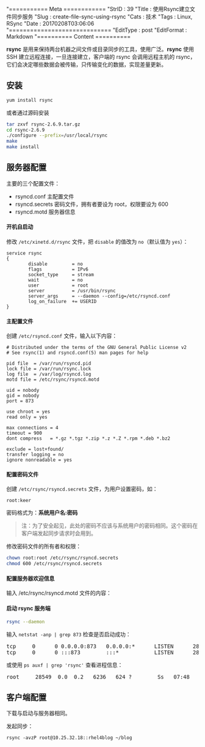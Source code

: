 "=========== Meta ============
"StrID : 39
"Title : 使用Rsync建立文件同步服务
"Slug  : create-file-sync-using-rsync
"Cats  : 技术
"Tags  : Linux, RSync
"Date  : 20170208T03:06:06
"=============================
"EditType   : post
"EditFormat : Markdown
"========== Content ==========
 
**rsync** 是用来保持两台机器之间文件或目录同步的工具，使用广泛。**rsync** 使用 SSH 建立远程连接，一旦连接建立，客户端的 rsync 会调用远程主机的 rsync，它们会决定哪些数据会被传输，只传输变化的数据，实现差量更新。

<!--more-->

## 安装

```sh
yum install rsync
```

或者通过源码安装

```sh
tar zxvf rsync-2.6.9.tar.gz
cd rsync-2.6.9
./configure --prefix=/usr/local/rsync
make
make install
```

## 服务器配置

主要的三个配置文件：

- rsyncd.conf 主配置文件
- rsyncd.secrets 密码文件，拥有者要设为 root，权限要设为 600
- rsyncd.motd 服务器信息

#### 开机自启动

修改 `/etc/xinetd.d/rsync` 文件，把 `disable` 的值改为 `no`（默认值为 `yes`）：

```
service rsync
{
        disable         = no
        flags           = IPv6
        socket_type     = stream
        wait            = no
        user            = root
        server          = /usr/bin/rsync
        server_args     = --daemon --config=/etc/rsyncd.conf
        log_on_failure  += USERID
}
```

#### 主配置文件

创建 `/etc/rsyncd.conf` 文件，输入以下内容：

```
# Distributed under the terms of the GNU General Public License v2
# See rsync(1) and rsyncd.conf(5) man pages for help

pid file  = /var/run/rsyncd.pid
lock file = /var/run/rsync.lock
log file  = /var/log/rsyncd.log
motd file = /etc/rsync/rsyncd.motd

uid = nobody
gid = nobody
port = 873

use chroot = yes
read only = yes

max connections = 4
timeout = 900
dont compress   = *.gz *.tgz *.zip *.z *.Z *.rpm *.deb *.bz2

exclude = lost+found/
transfer logging = no
ignore nonreadable = yes
```

#### 配置密码文件

创建 `/etc/rsync/rsyncd.secrets` 文件，为用户设置密码，如：

```
root:keer
```

密码格式为：**系统用户名:密码**

> 注：为了安全起见，此处的密码不应该与系统用户的密码相同。这个密码在客户端发起同步请求时会用到。

修改密码文件的所有者和权限：

```sh
chown root:root /etc/rsync/rsyncd.secrets
chmod 600 /etc/rsync/rsyncd.secrets
```

#### 配置服务器欢迎信息

输入 /etc/rsync/rsyncd.motd 文件的内容：

#### 启动 rsync 服务端

```sh
rsync --daemon
```

输入 `netstat -anp | grep 873` 检查是否启动成功：

<pre>
tcp     0      0 0.0.0.0:873   0.0.0.0:*      LISTEN      28549/rsync
tcp     0      0 :::873        :::*           LISTEN      28549/rsync
</pre>

或使用 `ps auxf | grep 'rsync'` 查看进程信息：

<pre>
root     28549  0.0  0.2   6236   624 ?        Ss   07:48   0:00 rsync --daemon
</pre>

## 客户端配置

下载与启动与服务器相同。

发起同步：

```
rsync -avzP root@10.25.32.18::rhel4blog ~/blog
```

